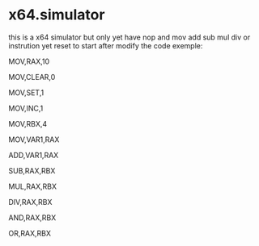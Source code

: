 # x64.simulator

this is a x64 simulator but only yet have nop and mov  add  sub  mul div or instrution yet
reset to start after modify the code
exemple:

MOV,RAX,10


MOV,CLEAR,0

MOV,SET,1

MOV,INC,1

MOV,RBX,4

MOV,VAR1,RAX


ADD,VAR1,RAX


SUB,RAX,RBX

MUL,RAX,RBX


DIV,RAX,RBX

AND,RAX,RBX

OR,RAX,RBX




